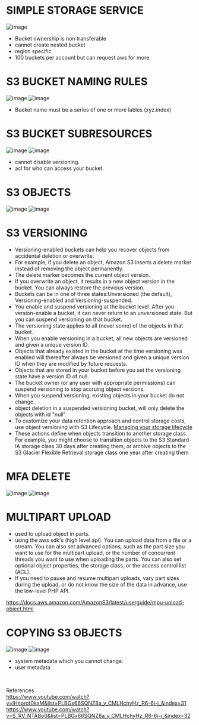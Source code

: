 # SIMPLE STORAGE SERVICE


![image](https://user-images.githubusercontent.com/85761276/198949065-43fa770e-3e0c-4af9-9ac9-bd0b57482f7a.png)
- Bucket ownership is non transferable
- cannot create nested bucket
- region specific
- 100 buckets per account but can request aws for more.

# S3 BUCKET NAMING RULES

![image](https://user-images.githubusercontent.com/85761276/198949679-79778a66-23ac-4ba4-b295-ef107d961876.png)
![image](https://user-images.githubusercontent.com/85761276/198949742-00610948-9059-4ee5-a988-889a77ef348d.png)


- Bucket name must be a series of one or more lables (xyz.index)

# S3 BUCKET SUBRESOURCES
![image](https://user-images.githubusercontent.com/85761276/198950278-358fcb0f-61c0-4a9e-8323-ceee1c5ff65a.png)
![image](https://user-images.githubusercontent.com/85761276/198952815-c666a381-2703-4763-8956-83d01da24092.png)

- cannot disable versioning.
- acl for who can access your bucket.


# S3 OBJECTS
![image](https://user-images.githubusercontent.com/85761276/198953000-84647bd0-c66a-4d61-8985-d31e55b0a260.png)
![image](https://user-images.githubusercontent.com/85761276/198953119-80708a43-5b06-4ff9-b239-880f506b126d.png)


# S3 VERSIONING

- Versioning-enabled buckets can help you recover objects from accidental deletion or overwrite. 
- For example, if you delete an object, Amazon S3 inserts a delete marker instead of removing the object permanently. 
- The delete marker becomes the current object version. 
- If you overwrite an object, it results in a new object version in the bucket. You can always restore the previous version. 
- Buckets can be in one of three states:Unversioned (the default), Versioning-enabled and Versioning-suspended.
- You enable and suspend versioning at the bucket level. After you version-enable a bucket, it can never return to an unversioned state. But you can suspend versioning on that bucket.
- The versioning state applies to all (never some) of the objects in that bucket.
-  When you enable versioning in a bucket, all new objects are versioned and given a unique version ID.
-  Objects that already existed in the bucket at the time versioning was enabled will thereafter always be versioned and given a unique version ID when they are       modified by future requests. 
-  Objects that are stored in your bucket before you set the versioning state have a version ID of null. 
-  The bucket owner (or any user with appropriate permissions) can suspend versioning to stop accruing object versions. 
-  When you suspend versioning, existing objects in your bucket do not change. 
-  object deletion in a suspended versioning bucket, will only delete the objects with id "null".
-  To customize your data retention approach and control storage costs, use object versioning with S3 Lifecycle. [Managing your storage lifecycle](https://docs.aws.amazon.com/AmazonS3/latest/userguide/object-lifecycle-mgmt.html)
-  These actions define when objects transition to another storage class. For example, you might choose to transition objects to the S3 Standard-IA storage class 30 days after creating them, or archive objects to the S3 Glacier Flexible Retrieval storage class one year after creating them

# MFA DELETE

![image](https://user-images.githubusercontent.com/85761276/199411955-baef6a7e-bf01-44de-930c-af04dcecd453.png)
![image](https://user-images.githubusercontent.com/85761276/199412126-b8951cbd-c63c-4bdd-bebf-9260b1b43829.png)



# MULTIPART UPLOAD
- used to upload object in parts.
- using the aws sdk's (high level api). You can upload data from a file or a stream. You can also set advanced options, such as the part size you want to use for the multipart upload, or the number of concurrent threads you want to use when uploading the parts. You can also set optional object properties, the storage class, or the access control list (ACL).
- If you need to pause and resume multipart uploads, vary part sizes during the upload, or do not know the size of the data in advance, use the low-level PHP API.<br/>

 https://docs.aws.amazon.com/AmazonS3/latest/userguide/mpu-upload-object.html


# COPYING S3 OBJECTS
![image](https://user-images.githubusercontent.com/85761276/199414257-193753e7-fa51-4ef2-adbc-e03652180c1d.png)
![image](https://user-images.githubusercontent.com/85761276/199414385-c2542038-a624-49f1-9288-968aff624f28.png)
- system metadata which you cannot change.
- user metadata <br/>




<br/>


References <br/>
https://www.youtube.com/watch?v=IHnorot0kxM&list=PLBGx66SQNZ8a_y_CMLHchyHz_R6-6i-i_&index=31 <br/>
https://www.youtube.com/watch?v=S_RV_NTABo0&list=PLBGx66SQNZ8a_y_CMLHchyHz_R6-6i-i_&index=32
  
